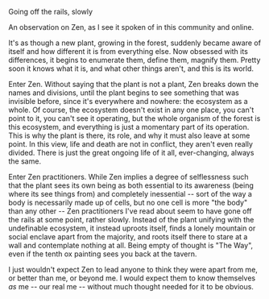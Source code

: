Going off the rails, slowly

An observation on Zen, as I see it spoken of in this community and online.

It's as though a new plant, growing in the forest, suddenly became aware of
itself and how different it is from everything else. Now obsessed with its
differences, it begins to enumerate them, define them, magnify them. Pretty
soon it knows what it is, and what other things aren't, and this is its world.

Enter Zen. Without saying that the plant is not a plant, Zen breaks down the
names and divisions, until the plant begins to see something that was
invisible before, since it's everywhere and nowhere: the ecosystem as a whole.
Of course, the ecosystem doesn't exist in any one place, you can't point to
it, you can't see it operating, but the whole organism of the forest is this
ecosystem, and everything is just a momentary part of its operation. This is
why the plant is there, its role, and why it must also leave at some point. In
this view, life and death are not in conflict, they aren't even really
divided. There is just the great ongoing life of it all, ever-changing, always
the same.

Enter Zen practitioners. While Zen implies a degree of selflessness such that
the plant sees its own being as both essential to its awareness (being where
its see things from) and completely inessential -- sort of the way a body is
necessarily made up of cells, but no one cell is more "the body" than any
other -- Zen practitioners I've read about seem to have gone off the rails at
some point, rather slowly. Instead of the plant unifying with the undefinable
ecosystem, it instead uproots itself, finds a lonely mountain or social
enclave apart from the majority, and roots itself there to stare at a wall and
contemplate nothing at all. Being empty of thought is "The Way", even if the
tenth ox painting sees you back at the tavern.

I just wouldn't expect Zen to lead anyone to think they were apart from me, or
better than me, or beyond me. I would expect them to know themselves *as* me
-- our real me -- without much thought needed for it to be obvious.
